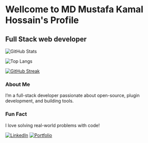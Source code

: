# Wellcome to MD Mustafa Kamal Hossain's Profile
## Full Stack web developer

![GitHub Stats](https://github-readme-stats.vercel.app/api?username=mustafa-Mlab&show_icons=true&theme=dark)

![Top Langs](https://github-readme-stats.vercel.app/api/top-langs/?username=mustafa-Mlab&layout=compact&theme=dark)

[![GitHub Streak](https://github-readme-streak-stats.herokuapp.com?user=mustafa-Mlab&theme=dark)](https://git.io/streak-stats)

### About Me
I’m a full-stack developer passionate about open-source, plugin development, and building tools.

### Fun Fact
I love solving real-world problems with code!

[![LinkedIn](https://img.shields.io/badge/LinkedIn-blue?logo=linkedin&logoColor=white)](https://www.linkedin.com/in/mustafa-kamal-hossain)
[![Portfolio](https://img.shields.io/badge/Portfolio-black?logo=firefox&logoColor=white)](https://mkhossain.xyz)

<!--
**mustafa-Mlab/mustafa-Mlab** is a _special_ ]] repository because its `README.md` (this file) appears on your GitHub profile.

Here are some ideas to get you started:

- 🔭 I’m currently working on ...
- 🌱 I’m currently learning ...
- 👯 I’m looking to collaborate on ...
- 🤔 I’m looking for help with ...
- 💬 Ask me about ...
- 📫 How to reach me: ...
- 😄 Pronouns: ...
- ⚡ Fun fact: ...
-->
